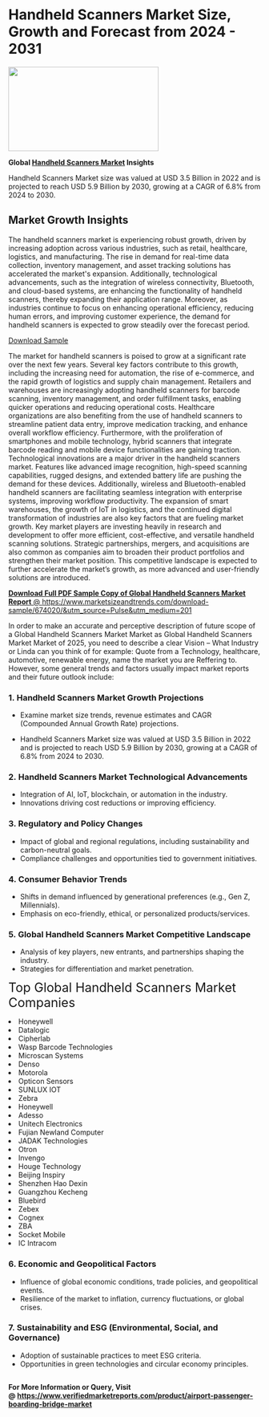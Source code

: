 <H1>Handheld Scanners Market Size, Growth and Forecast from 2024 - 2031</H1><img class="aligncenter size-medium wp-image-584254" src="https://thirdeyenews.in/wp-content/uploads/2024/09/Global-Market-Research-300x168.jpeg" alt="" width="300" height="168" /><p><strong>Global&nbsp;<a href="https://www.marketsizeandtrends.com/download-sample/674020/&amp;utm_source=Pulse&amp;utm_medium=201">Handheld Scanners Market</a> Insights</strong></p><p>Handheld Scanners Market size was valued at USD 3.5 Billion in 2022 and is projected to reach USD 5.9 Billion by 2030, growing at a CAGR of 6.8% from 2024 to 2030.</p><p><h2>Market Growth Insights</h2> <p>The handheld scanners market is experiencing robust growth, driven by increasing adoption across various industries, such as retail, healthcare, logistics, and manufacturing. The rise in demand for real-time data collection, inventory management, and asset tracking solutions has accelerated the market's expansion. Additionally, technological advancements, such as the integration of wireless connectivity, Bluetooth, and cloud-based systems, are enhancing the functionality of handheld scanners, thereby expanding their application range. Moreover, as industries continue to focus on enhancing operational efficiency, reducing human errors, and improving customer experience, the demand for handheld scanners is expected to grow steadily over the forecast period.</p> <p><a href="#">Download Sample</a></p> <p>The market for handheld scanners is poised to grow at a significant rate over the next few years. Several key factors contribute to this growth, including the increasing need for automation, the rise of e-commerce, and the rapid growth of logistics and supply chain management. Retailers and warehouses are increasingly adopting handheld scanners for barcode scanning, inventory management, and order fulfillment tasks, enabling quicker operations and reducing operational costs. Healthcare organizations are also benefiting from the use of handheld scanners to streamline patient data entry, improve medication tracking, and enhance overall workflow efficiency. Furthermore, with the proliferation of smartphones and mobile technology, hybrid scanners that integrate barcode reading and mobile device functionalities are gaining traction. Technological innovations are a major driver in the handheld scanners market. Features like advanced image recognition, high-speed scanning capabilities, rugged designs, and extended battery life are pushing the demand for these devices. Additionally, wireless and Bluetooth-enabled handheld scanners are facilitating seamless integration with enterprise systems, improving workflow productivity. The expansion of smart warehouses, the growth of IoT in logistics, and the continued digital transformation of industries are also key factors that are fueling market growth. Key market players are investing heavily in research and development to offer more efficient, cost-effective, and versatile handheld scanning solutions. Strategic partnerships, mergers, and acquisitions are also common as companies aim to broaden their product portfolios and strengthen their market position. This competitive landscape is expected to further accelerate the market’s growth, as more advanced and user-friendly solutions are introduced. <p><a href="#"></p><p><span class=""><strong>Download Full PDF Sample Copy of Global Handheld Scanners Market Report</strong> @ <a href="https://www.marketsizeandtrends.com/download-sample/674020/&amp;utm_source=Pulse&amp;utm_medium=201" target="_blank">https://www.marketsizeandtrends.com/download-sample/674020/&amp;utm_source=Pulse&amp;utm_medium=201</a></span></p><p>In order to make an accurate and perceptive description of future scope of a Global&nbsp;Handheld Scanners Market Market as Global&nbsp;Handheld Scanners Market Market of 2025, you need to describe a clear Vision &ndash; What Industry or Linda can you think of for example: Quote from a Technology, healthcare, automotive, renewable energy, name the market you are Reffering to. However, some general trends and factors usually impact market reports and their future outlook include:</p><h3>1.&nbsp;<strong>Handheld Scanners Market Growth Projections</strong></h3><ul><li>Examine market size trends, revenue estimates and CAGR (Compounded Annual Growth Rate) projections.</li><li><p>Handheld Scanners Market size was valued at USD 3.5 Billion in 2022 and is projected to reach USD 5.9 Billion by 2030, growing at a CAGR of 6.8% from 2024 to 2030.</p></li></ul><h3>2.&nbsp;<strong>Handheld Scanners Market Technological Advancements</strong></h3><ul><li>Integration of AI, IoT, blockchain, or automation in the industry.</li><li>Innovations driving cost reductions or improving efficiency.</li></ul><h3>3.&nbsp;<strong>Regulatory and Policy Changes</strong></h3><ul><li>Impact of global and regional regulations, including sustainability and carbon-neutral goals.</li><li>Compliance challenges and opportunities tied to government initiatives.</li></ul><h3>4.&nbsp;<strong>Consumer Behavior Trends</strong></h3><ul><li>Shifts in demand influenced by generational preferences (e.g., Gen Z, Millennials).</li><li>Emphasis on eco-friendly, ethical, or personalized products/services.</li></ul><h3>5.&nbsp;<strong>Global Handheld Scanners Market Competitive Landscape</strong></h3><ul><li>Analysis of key players, new entrants, and partnerships shaping the industry.</li><li>Strategies for differentiation and market penetration.</li></ul><p data-pm-slice="1 1 []"><span style="color: inherit; font-family: inherit; font-size: 25px;">Top Global Handheld Scanners Market Companies</span></p><div class="" data-test-id=""><p><li>Honeywell</li><li> Datalogic</li><li> Cipherlab</li><li> Wasp Barcode Technologies</li><li> Microscan Systems</li><li> Denso</li><li> Motorola</li><li> Opticon Sensors</li><li> SUNLUX IOT</li><li> Zebra</li><li> Honeywell</li><li> Adesso</li><li> Unitech Electronics</li><li> Fujian Newland Computer</li><li> JADAK Technologies</li><li> Otron</li><li> Invengo</li><li> Houge Technology</li><li> Beijing Inspiry</li><li> Shenzhen Hao Dexin</li><li> Guangzhou Kecheng</li><li> Bluebird</li><li> Zebex</li><li> Cognex</li><li> ZBA</li><li> Socket Mobile</li><li> IC Intracom</li></p></div><h3>6.&nbsp;<strong>Economic and Geopolitical Factors</strong></h3><ul><li>Influence of global economic conditions, trade policies, and geopolitical events.</li><li>Resilience of the market to inflation, currency fluctuations, or global crises.</li></ul><h3>7.&nbsp;<strong>Sustainability and ESG (Environmental, Social, and Governance)</strong></h3><ul><li>Adoption of sustainable practices to meet ESG criteria.</li><li>Opportunities in green technologies and circular economy principles.</li></ul><h2><strong style="font-size: 14px;">For More Information or Query, Visit @&nbsp;</strong><a style="background-color: #ffffff; font-size: 14px;" href="https://www.marketsizeandtrends.com/report/handheld-scanners-market/" target="_blank">https://www.verifiedmarketreports.com/product/airport-passenger-boarding-bridge-market</a></h2>
